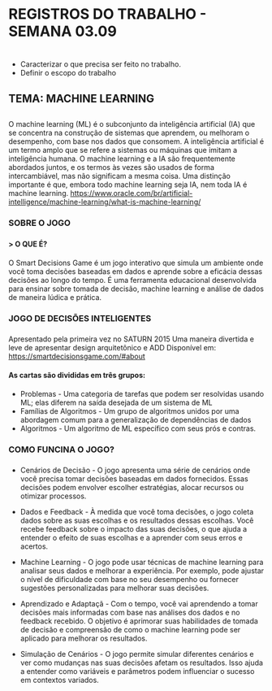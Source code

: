 # REGISTROS DO TRABALHO -  SEMANA 03.09 <h1>

- Caracterizar o que precisa ser feito no trabalho. 
- Definir o escopo do trabalho 

## TEMA: MACHINE LEARNING <h2>

O machine learning (ML) é o subconjunto da inteligência artificial (IA) que se concentra na construção de sistemas que aprendem, ou melhoram o desempenho, com base nos dados que consomem. 
A inteligência artificial é um termo amplo que se refere a sistemas ou máquinas que imitam a inteligência humana. O machine learning e a IA são frequentemente abordados juntos, e os termos às vezes são usados de forma intercambiável, mas não significam a mesma coisa.
Uma distinção importante é que, embora todo machine learning seja IA, nem toda IA é machine learning.
<https://www.oracle.com/br/artificial-intelligence/machine-learning/what-is-machine-learning/>

### SOBRE O JOGO <h3>
#### > O QUE É? <h4>
O Smart Decisions Game é um jogo interativo que simula um ambiente onde você toma decisões baseadas em dados e aprende sobre a eficácia dessas decisões ao longo do tempo.
É uma ferramenta educacional desenvolvida para ensinar sobre tomada de decisão, machine learning e análise de dados de maneira lúdica e prática.

### JOGO DE DECISÕES INTELIGENTES <h3>

Apresentado pela primeira vez no SATURN 2015
Uma maneira divertida e leve de apresentar design
arquitetônico e ADD
Disponível em: <https://smartdecisionsgame.com/#about>

#### As cartas são divididas em três grupos: <h4>

* Problemas - Uma categoria de tarefas que podem ser resolvidas
usando ML; elas diferem na saída desejada de um sistema de
ML
* Famílias de Algoritmos - Um grupo de algoritmos unidos por uma
abordagem comum para a generalização de dependências de
dados
* Algoritmos - Um algoritmo de ML específico com
seus prós e contras.

### COMO FUNCINA O JOGO? <h3>
* Cenários de Decisão - O jogo apresenta uma série de cenários onde você precisa tomar decisões baseadas em dados fornecidos. 
Essas decisões podem envolver escolher estratégias, alocar recursos ou otimizar processos.

* Dados e Feedback - À medida que você toma decisões, o jogo coleta dados sobre as suas escolhas e os resultados dessas escolhas. 
Você recebe feedback sobre o impacto das suas decisões, o que ajuda a entender o efeito de suas escolhas e a aprender com seus erros e acertos.

* Machine Learning - O jogo pode usar técnicas de machine learning para analisar seus dados e melhorar a experiência. 
Por exemplo, pode ajustar o nível de dificuldade com base no seu desempenho ou fornecer sugestões personalizadas para melhorar suas decisões.

* Aprendizado e Adaptaçã - Com o tempo, você vai aprendendo a tomar decisões mais informadas com base nas análises dos dados e no feedback recebido.
O objetivo é aprimorar suas habilidades de tomada de decisão e compreensão de como o machine learning pode ser aplicado para melhorar os resultados.

* Simulação de Cenários - O jogo permite simular diferentes cenários e ver como mudanças nas suas decisões afetam os resultados. 
Isso ajuda a entender como variáveis e parâmetros podem influenciar o sucesso em contextos variados.

